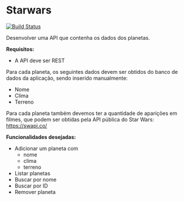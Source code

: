 # Starwars

[![Build Status](https://travis-ci.org/nogsantos/drf-starwars.svg?branch=master)](https://travis-ci.org/nogsantos/drf-starwars)

Desenvolver uma API que contenha os dados dos planetas.

**Requisitos:**

- A API deve ser REST

Para cada planeta, os seguintes dados devem ser obtidos do banco de dados da aplicação, sendo inserido manualmente:

- Nome
- Clima
- Terreno

Para cada planeta também devemos ter a quantidade de aparições em filmes, que podem ser obtidas pela API pública do Star Wars: https://swapi.co/

**Funcionalidades desejadas:**

- Adicionar um planeta com
  - nome
  - clima
  - terreno
- Listar planetas
- Buscar por nome
- Buscar por ID
- Remover planeta
